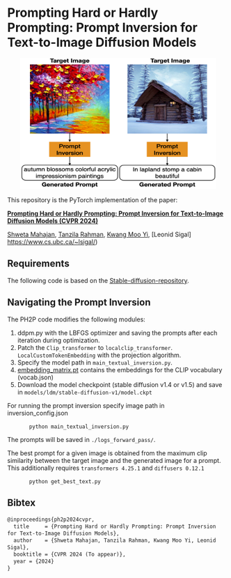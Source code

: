 # Prompting Hard or Hardly Prompting: Prompt Inversion for Text-to-Image Diffusion Models


<p align="center">
  <img width="450" height="300" src="./assets/teaser.png" hspace="30">
</p>

This repository is the PyTorch implementation of the paper:

[**Prompting Hard or Hardly Prompting: Prompt Inversion for Text-to-Image Diffusion Models (CVPR 2024)**](https://arxiv.org/abs/2312.12416)

[Shweta Mahajan](https://s-mahajan.github.io/), [Tanzila Rahman](https://sites.google.com/view/tanzila-rahman/home), [Kwang Moo Yi](https://www.cs.ubc.ca/~kmyi/), [Leonid Sigal] https://www.cs.ubc.ca/~lsigal/)


## Requirements
The following code is based on the [Stable-diffusion-repository](https://github.com/CompVis/stable-diffusion).


## Navigating the Prompt Inversion
The PH2P code modifies the following modules:
1. ddpm.py with the LBFGS optimizer and saving the prompts after each iteration during optimization.
2. Patch the ```Clip_transformer``` to ```localclip_transformer```. ```LocalCustomTokenEmbedding``` with the projection algorithm.
3. Specify the model path in ```main_textual_inversion.py```.
4. [embedding_matrix.pt](https://drive.google.com/file/d/1zzTZUsNBilHpi-1rEOoaj6fUqZ0sUCeE/view?usp=drive_link) contains the embeddings for the CLIP vocabulary (vocab.json)
5. Download the model checkpoint (stable diffusion v1.4 or v1.5) and save in ```models/ldm/stable-diffusion-v1/model.ckpt```


For running the prompt inversion specify image path in inversion_config.json
 ```
		python main_textual_inversion.py
 ```
The prompts will be saved in ```./logs_forward_pass/```.

The best prompt for a given image is obtained from the maximum clip similarity between the target image and the generated image for a prompt.
This additionally requires ```transformers 4.25.1``` and ```diffusers 0.12.1```
 
 ```
		python get_best_text.py
 ```

## Bibtex

	@inproceedings{ph2p2024cvpr,
	  title     = {Prompting Hard or Hardly Prompting: Prompt Inversion for Text-to-Image Diffusion Models},
	  author    = {Shweta Mahajan, Tanzila Rahman, Kwang Moo Yi, Leonid Sigal},
	  booktitle = {CVPR 2024 (To appear)},
	  year = {2024}
	}
